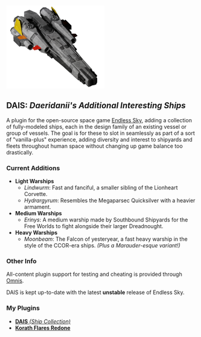 ![Moonbeam](images/thumbnail/moonbeam.png)

## DAIS: *Daeridanii's Additional Interesting Ships*

A plugin for the open-source space game [Endless Sky](https://www.github.com/endless-sky/endless-sky), adding a collection of fully-modeled ships, each in the design family of an existing vessel or group of vessels. The goal is for these to slot in seamlessly as part of a sort of "vanilla-plus" experience, adding diversity and interest to shipyards and fleets throughout human space without changing up game balance too drastically.

### Current Additions
* **Light Warships**
    * _Lindwurm_: Fast and fanciful, a smaller sibling of the Lionheart Corvette.
    * _Hydrargyrum_: Resembles the Megaparsec Quicksilver with a heavier armament.
* **Medium Warships**
    * _Erinys_: A medium warship made by Southbound Shipyards for the Free Worlds to fight alongside their larger Dreadnought.
* **Heavy Warships**
    * _Moonbeam_: The Falcon of yesteryear, a fast heavy warship in the style of the CCOR-era ships. _(Plus a Marauder-esque variant!)_

### Other Info
All-content plugin support for testing and cheating is provided through [Omnis](https://www.github.com/DarcyManoel/-Omnis).

DAIS is kept up-to-date with the latest **unstable** release of Endless Sky.

### My Plugins
* [**DAIS** _(Ship Collection)_](https://www.github.com/Daeridanii1/DAIS)
* [**Korath Flares Redone**](https://www.github.com/Daeridanii1/korath-flares-redone)